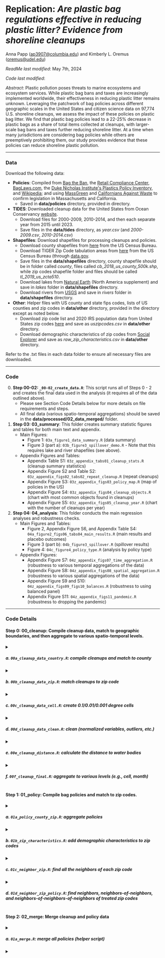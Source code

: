 # Replication: _Are plastic bag regulations effective in reducing plastic litter? Evidence from shoreline cleanups_

Anna Papp ([ap3907@columbia.edu](mailto:ap3907@columbia.edu)) and Kimberly L. Oremus ([oremus@udel.edu](mailto:oremus@udel.edu))

_ReadMe last modified_: May 7th, 2024

_Code last modified_: 

_Abstract_: Plastic pollution poses threats to marine ecosystems and ecosystem services. While plastic bag bans and taxes are increasingly implemented worldwide, their effectiveness in reducing plastic litter remains unknown. Leveraging the patchwork of bag policies across different geographic scales in the United States and citizen science data on 97,774 U.S. shoreline cleanups, we assess the impact of these policies on plastic bag litter. We find that plastic bag policies lead to a 22-25% decrease in plastic bags as a share of total items collected at cleanups, with larger-scale bag bans and taxes further reducing shoreline litter. At a time when many jurisdictions are considering bag policies while others are preemptively prohibiting them, our study provides evidence that these policies can reduce shoreline plastic pollution.
____

### Data 

Download the following data: 

- __Policies__: Compiled from [Bag the Ban](https://www.bagtheban.com/in-your-state/), the [Retail Compliance Center](https://www.rila.org/retail-compliance-center/consumer-bag-legislation), [BagLaws.com](https://www.baglaws.com/), the [Duke Nicholas Institute's Plastics Policy Inventory](https://nicholasinstitute.duke.edu/plastics-policy-inventory), and [Wikipedia](https://en.wikipedia.org/wiki/Plastic_bag_bans_in_the_United_States); and using [MassGreen](http://www.massgreen.org/plastic-bag-legislation.html) and [Californians Against Waste](https://www.cawrecycles.org/list-of-local-bag-bans) to confirm legislation in Massachusetts and California.
    - Saved in __data/policies__ directory, provided in directory.
- __TIDES__: Downloaded cleanup data for the United States from Ocean Conservancy [website](https://www.coastalcleanupdata.org/reports). 
    - Download files for 2000-2009, 2010-2014, and then each separate year from 2015 until 2023.
    - Save files in the __data/tides__ directory, as _year.csv_ (and _2000-2009.csv_, _2010-2014.csv_)
- __Shapefiles__: Download shapefiles for processing cleanups and policies.
    - Download county shapefiles from [here](https://www.census.gov/geographies/mapping-files/time-series/geo/carto-boundary-file.html) from the US Census Bureau.
    - Download TIGER Zip Code tabulation areas from [here](https://catalog.data.gov/dataset/tiger-line-shapefile-2019-2010-nation-u-s-2010-census-5-digit-zip-code-tabulation-area-zcta5-na) from the US Census Bureau (through [data.gov](data.gov).
    - Save files in the __data/shapefiles__ directory, county shapefile should be in folder called _county_, files called _cb_2018_us_county_500k.shp_, while zip codes shapefile folder and files should be called _tl_2019_us_zcta510_.
    - Download lakes from [Natural Earth](https://www.naturalearthdata.com/downloads/10m-physical-vectors/10m-lakes/) (North America supplement) and save in _lakes_ folder in __data/shapefiles__ directory.
    - Download rivers from [USGS](https://www.sciencebase.gov/catalog/item/4fb55df0e4b04cb937751e02) and save in _rivers_ folder in __data/shapefiles__ directory.
- __Other__: Helper files with US county and state fips codes, lists of US counties and zip codes in __data/other__ directory, provided in the directory except as noted below.
    - Download zip code list and 2020 IRS population data from United States zip codes [here](https://www.unitedstateszipcodes.org/zip-code-database/) and save as _uszipcodes.csv_ in __data/other__ directory.
    - Download demographic characteristics of zip codes from [Social Explorer](https://www.socialexplorer.com/) and save as _raw_zip_characteristics.csv_ in __data/other__ directory.

Refer to the .txt files in each data folder to ensure all necessary files are downloaded. 

____
### Code

0. __Step 00-02: `_00-02_create_data.R`__: This script runs all of Steps 0 - 2 and creates the final data used in the analysis (it requires all of the data outlined above).
   - Please see Section Code Details below for more details on file requirements and steps.
   - All final data (various spatio-temporal aggregations) should be saved in the __data/processed/02_data_merged/__ folder. 
3. __Step 03: 03_summary__: This folder creates summary statistic figures and tables for both main text and appendix.
   - Main Figures: 
       - Figure 1: `03a_figure1_data_summary.R` (data summary)
       - Figure 3 (part a): `03b_figure3_spillover_demo.R`
             - Note that this requires lake and river shapefiles (see above).
   - Appendix Figures and Tables: 
       - Appendix Table S1: `03z_appendix_tabs01_cleanup_stats.R` (cleanup summary statistics) 
       - Appendix Figure S2 and Table S2: `03z_appendix_figs02_tabs02_repeat_cleanup.R` (repeat cleanups)
       - Appendix Figure S3: `03z_appendix_figs03_policy_map.R` (map of policies in the US)
       - Appendix Figure S4: `03z_appendix_figs04_cleanup_objects.R` (chart with most common objects found in cleanups)
       - Appendix Figure S5: `03z_appendix_figs05_cleanup_year.R` (chart with the number of cleanups per year) 
4. __Step 04: 04_analysis__: This folder conducts the main regression analyses and robustness checks.
   - Main Figures and Tables:
       - Figure 2, Appendix Figure S6, and Appendix Table S4: `04a_figure2_figs06_tabs04_main_results.R` (main results and placebo outcomes)
       - Figure 3 (part b): `04b_figure3_spillover.R` (spillover results)
       - Figure 4: `04c_figure4_policy_type.R` (analysis by policy type) 
   - Appendix Figures:
       - Appendix Figure S7: `04z_appendix_figs07_time_aggregation.R` (robustness to various temporal aggregations of the data)
       - Appendix Figure S8: `04z_appendix_figs08_spatial_aggregation.R` (robustness to various spatial aggregations of the data)
       - Appendix Figure S9 and S10: `04z_appendix_figs09_figs10_balances.R` (robustness to using balanced panel)
       - Appendix Figure S11: `04z_appendix_figs11_pandemic.R` (robustness to dropping the pandemic) 

____
### Code Details 

#### Step 0: __00_cleanup__: Compile cleanup data, match to geographic boundaries, and then aggregate to various spatio-temporal levels.
<details><summary> 
    
##### a. `00a_cleanup_data_country.R`: compile cleanups and match to county
</summary>

##### Details: 
- requires: 
    - data/shapefiles/county/cb_2018_us_county_500k.shp (county shapefile)
    - data/other/us-state-ansi-fips.csv 
    - data/other/statefips.csv (state fips codes)
    - data/other/us-county-ansi-fips.csv (county fips codes)
- produces: 
    - data/processed/00_data_cleanup_county.rda
</details>
<details><summary>
    
##### b. `00b_cleanup_data_zip.R`: match cleanups to zip code 
</summary>

##### Details: 
- requires: 
    - data/processed/00_data_cleanup_country.rda (from previous step)
    - data/shapefiles/tl_2019_us_zcta510/tl_2019_us_zcta510.shp (zip code tabulation area shapefile)
- produces: 
    - data/processed/00_data_cleanup_county_zip.rda 

</details>
<details><summary>
    
##### c. `00c_cleanup_data_cell.R`: create 0.1/0.01/0.001 degree cells 
</summary>

##### Details: 
- requires: 
    - data/processed/00_data_cleanup_county_zip.rda (from previous step)
- produces: 
    - data/processed/00_data_cleanup_county_zip_cell.rda 
</details>
<details><summary>
    
##### d. `00d_cleanup_data_clean.R`: clean (normalized variables, outliers, etc.) 
</summary>

##### Details: 
- requires: 
    - data/processed/00_dat_cleanup_county_zip_cell.rda (from previous step)
- produces: 
    - data/processed/00_data_cleanup.rda
    - data/processed/00_data_cleanup_locations.csv (for Google Earth Engine distance calculations)     
</details>
<details><summary>
    
##### e. `00e_cleanup_distance.R`: calculate the distance to water bodies 
</summary>
        
- requires:
    - data/processed/00_data_cleanup.rda (from previous step)
    - data/other/distanceCoast.csv (to replicate, use [GEE script](https://code.earthengine.google.com/1c7d8600e39ea4426ed228ec37b7d880))
    - data/other/distanceRivers.csv (to replicate, use [GEE script](https://code.earthengine.google.com/f76e17729aa4d81bf88f6f27902b8f14))
    - data/other/distanceLakes.csv (to replicate, use [GEE script](https://code.earthengine.google.com/04129098eec313af5444f2a417dd8209))
- produces: 
    - data/processed/00_data_cleanup.rda
</details>
<details><summary>

##### f. `00f_cleanup_final.R`: aggregate to various levels (e.g., cell, month)
</summary>
        
- requires:
    - data/processed/00_data_cleanup.rda (from previous step)
- produces: 
    - data/processed/00_data_intermediate/... (separate files for each aggregation)
</details>


#### Step 1: __01_policy__: Compile bag policies and match to zip codes. 
<details><summary>

##### a. `01a_policy_county_zip.R`: aggregate policies
</summary>
        
- requires:
    - data/other/uscounties.csv (list of US counties)
    - data/other/uszipcodes.csv (list of US zip codes)
    - data/shapefiles/tl_2019_us_zcta510/tl_2019_us_zcta510.shp (zip code tabulation area shapefile)
    - data/policies/policies.xlsx (list of bag policies) 
- produces: 
    - data/processed/01_zip_policy.rda
    - data/processed/01_county_policy.rda 
</details>
<details><summary>

##### b. `01b_zip_characteristics.R`: add demographic characteristics to zip codes 
</summary>
        
- requires:
    - data/processed/01_zip_policy.rda (from previous step) 
    - data/other/raw_zip_characteristics.csv (downloaded from [Social Explorer](https://www.socialexplorer.com/))
- produces: 
    - data/processed/01_zip_policy_characteristics.rda 
</details>
<details><summary>

##### c. `01c_neighbor_zip.R`: find all the neighbors of each zip code 
</summary>
        
- requires:
    - data/shapefiles/tl_2019_us_zcta510/tl_2019_us_zcta510.shp (zip code tabulation area shapefile)
- produces: 
    - data/processed/01_zip_neighbors_list.rda 
</details>
<details><summary>

##### d. `01d_neighbor_zip_policy.R`: find neighbors, neighbors-of-neighbors, and neighbors-of-neighbors-of-neighbors of treated zip codes 
</summary>
        
- requires:
    - data/processed/01_zip_neighbors_list.rda (from previous step)
    - data/processed/01_zip_policy.rda (policy data, from step 1a.)
- produces: 
    - data/processed/01_zip_neighbors_policy.rda 
</details>


#### Step 2: __02_merge__: Merge cleanup and policy data 
<details><summary>

##### a. `01a_merge.R`: merge all policies (helper script)
</summary>
        
- requires:
    - data/processed/01_zip_policy_characteristics.rda (from step 1b)
    - data/processed/01_zip_neighbors_policy.rda (from step 1d)
    - data/processed/01_county_policy.rda (from step 1a)
    - data/processed/00_data_intermediate/... (separate file for each aggregation, from step 0f)
- produces: 
    - data/processed/02_data_merged/... (separate file for each aggregation)
</details>
<details><summary>
